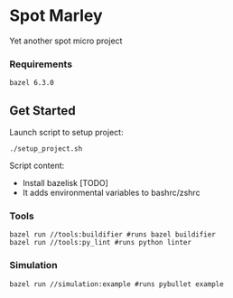 # Spot Marley
Yet another spot micro project

### Requirements
```
bazel 6.3.0
```

## Get Started
Launch script to setup project:

```
./setup_project.sh
```
Script content:

- Install bazelisk [TODO]
- It adds environmental variables to bashrc/zshrc

### Tools
```
bazel run //tools:buildifier #runs bazel buildifier
bazel run //tools:py_lint #runs python linter
```
### Simulation
```
bazel run //simulation:example #runs pybullet example
```